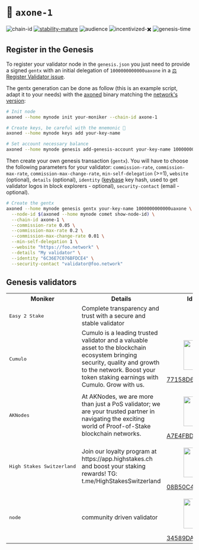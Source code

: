 <!-- generated file - do not edit -->
# 🔗 `axone-1`

![chain-id](https://img.shields.io/badge/chain%20id-axone--1-blue?style=for-the-badge)
[![stability-mature](https://img.shields.io/badge/stability-mature-008000.svg?style=for-the-badge)](https://github.com/mkenney/software-guides/blob/master/STABILITY-BADGES.md#mature)
![audience](https://img.shields.io/badge/audience-public-white.svg?style=for-the-badge)
![incentivized-✖️](https://img.shields.io/badge/incentivized-✖️-29220A.svg?style=for-the-badge)
![genesis-time](https://img.shields.io/badge/%E2%8F%B0%20genesis%20time-2025--07--08T18%3A20%3A00Z-red?style=for-the-badge)

## Register in the Genesis

To register your validator node in the `genesis.json` you just need to provide a signed `gentx` with an initial delegation of `1000000000000uaxone` in a [⚖️ Register Validator issue](https://github.com/axone-protocol/networks/issues).

The gentx generation can be done as follow (this is an example script, adapt it to your needs) with the [axoned](https://github.com/axone-protocol/axoned/releases) binary matching the [network's version](/chains/dentrite-1/version.txt):

```sh
# Init node
axoned --home mynode init your-moniker --chain-id axone-1

# Create keys, be careful with the mnemonic 👀
axoned --home mynode keys add your-key-name

# Set account necessary balance
axoned --home mynode genesis add-genesis-account your-key-name 1000000000000uaxone
```

Then create your own genesis transaction (`gentx`). You will have to choose the following parameters for your validator: `commission-rate`, `commission-max-rate`, `commission-max-change-rate`, `min-self-delegation` (>=1), `website` (optional), `details` (optional), `identity` ([keybase](https://keybase.io) key hash, used to get validator logos in block explorers - optional), `security-contact` (email - optional).

```sh
# Create the gentx
axoned --home mynode genesis gentx your-key-name 1000000000000uaxone \
  --node-id $(axoned --home mynode comet show-node-id) \
  --chain-id axone-1 \
  --commission-rate 0.05 \
  --commission-max-rate 0.2 \
  --commission-max-change-rate 0.01 \
  --min-self-delegation 1 \
  --website "https://foo.network" \
  --details "My validator" \
  --identity "6C36E7C076BFDCE4" \
  --security-contact "validator@foo.network"
```

## Genesis validators

<table>
  <tr>
    <th>Moniker</th>
    <th>Details</th>
    <th>Identity</th>
    <th>Site</th>
  </tr>
    <tr>
      <td><pre>Easy 2 Stake</pre></td>
      <td>Complete transparency and trust with a secure and stable validator</td>
      <td></td>
      <td><a href="https://www.easy2stake.com">https://www.easy2stake.com</a></tr>
    <tr>
      <td><pre>Cumulo</pre></td>
      <td>Cumulo is a leading trusted validator and a valuable asset to the blockchain ecosystem bringing security, quality and growth to the network. Boost your token staking earnings with Cumulo. Grow with us.</td>
      <td>
        <p align="center"><img width="80px" src="https://s3.amazonaws.com/keybase_processed_uploads/521c38ac16cf63f7cd1f6506398dd005_200_200.jpg"/></p>
        <a href="https://keybase.io/cumulo">77158D6796D16CD0</a></td>
      <td><a href="http://cumulo.pro">http://cumulo.pro</a></tr>
    <tr>
      <td><pre>AKNodes</pre></td>
      <td>At AKNodes, we are more than just a PoS validator; we are your trusted partner in navigating the exciting world of Proof-of-Stake blockchain networks.</td>
      <td>
        <p align="center"><img width="80px" src="https://s3.amazonaws.com/keybase_processed_uploads/111162c2171635295e75ed493ce00f05_200_200.jpg"/></p>
        <a href="https://keybase.io/appieasahbie">A7E4FBD93B7705E0</a></td>
      <td><a href="https://aknodes.com">https://aknodes.com</a></tr>
    <tr>
      <td><pre>High Stakes Switzerland</pre></td>
      <td>Join our loyalty program at https://app.highstakes.ch and boost your staking rewards! TG: t.me/HighStakesSwitzerland</td>
      <td>
        <p align="center"><img width="80px" src="https://s3.amazonaws.com/keybase_processed_uploads/652a26ea35e2879b1c9712b405819505_200_200.jpg"/></p>
        <a href="https://keybase.io/highstakes_ch">08B50C4CBBAF1EE1</a></td>
      <td><a href="https://highstakes.ch">https://highstakes.ch</a></tr>
    <tr>
      <td><pre>node</pre></td>
      <td>community driven validator</td>
      <td>
        <p align="center"><img width="80px" src="https://s3.amazonaws.com/keybase_processed_uploads/273625e88af0407ae3a1134eca418a05_200_200.jpg"/></p>
        <a href="https://keybase.io/jayjayone">34589DAF06970635</a></td>
      <td><a href="https://twitter.com/javalry1">https://twitter.com/javalry1</a></tr>
</table>
